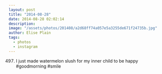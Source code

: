 ```yaml
---
layout: post
title: "2014-08-28"
date: 2014-08-28 02:02:14
description: 
image: "/assets/photos/201408/a2d68ff74a057e5a3255de671f24735b.jpg"
author: Elise Plain
tags: 
  - photos
  - instagram
---
```


497. I just made watermelon slush for my inner child to be happy #goodmorning #smile
<p></p>
